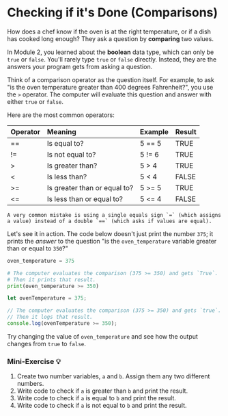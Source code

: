 # Checking if it's Done (Comparisons)

How does a chef know if the oven is at the right temperature, or if a dish has cooked long enough? They ask a question by **comparing** two values.

In Module 2, you learned about the **boolean** data type, which can only be `true` or `false`. You'll rarely type `true` or `false` directly. Instead, they are the answers your program gets from asking a question.

Think of a comparison operator as the question itself. For example, to ask "is the oven temperature greater than 400 degrees Fahrenheit?", you use the `>` operator. The computer will evaluate this question and answer with either `true` or `false`.

Here are the most common operators:

| Operator | Meaning | Example | Result |
| :---- | :---- | :---- | ----- |
| \== | Is equal to? | 5 \== 5 | TRUE |
| \!= | Is not equal to? | 5 \!= 6 | TRUE |
| \> | Is greater than? | 5 \> 4 | TRUE |
| \< | Is less than? | 5 \< 4 | FALSE |
| \>= | Is greater than or equal to? | 5 \>= 5 | TRUE |
| \<= | Is less than or equal to? | 5 \<= 4 | FALSE |

```admonish note title='\\"==\\" not \\"=\\"'
A very common mistake is using a single equals sign `=` (which assigns a value) instead of a double `==` (which asks if values are equal).
```

Let's see it in action. The code below doesn't just print the number `375`; it prints the *answer* to the question "is the `oven_temperature` variable greater than or equal to `350`?"

<!-- langtabs-start -->

```py
oven_temperature = 375

# The computer evaluates the comparison (375 >= 350) and gets `True`.
# Then it prints that result.
print(oven_temperature >= 350)
```

```js
let ovenTemperature = 375;

// The computer evaluates the comparison (375 >= 350) and gets `true`.
// Then it logs that result.
console.log(ovenTemperature >= 350);
```

<!-- langtabs-end -->

Try changing the value of `oven_temperature` and see how the output changes from `true` to `false`.

### Mini-Exercise 💡

1.  Create two number variables, `a` and `b`. Assign them any two different numbers.
2.  Write code to check if `a` is greater than `b` and print the result.
3.  Write code to check if `a` is equal to `b` and print the result.
4.  Write code to check if `a` is not equal to `b` and print the result.
